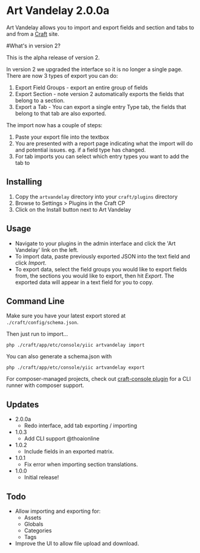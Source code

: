 # Art Vandelay 2.0.0a

Art Vandelay allows you to import and export fields and section and tabs to and from a [Craft](http://buildwithcraft.com) site.

#What's in version 2?

This is the alpha release of version 2.

In version 2 we upgraded the interface so it is no longer a single page. There are now 3 types of export you can do:

1. Export Field Groups - export an entire group of fields
2. Export Section - note version 2 automatically exports the fields that belong to a section.
3. Export a Tab - You can export a single entry Type tab, the fields that belong to that tab are also exported.

The import now has a couple of steps:

1. Paste your export file into the textbox
2. You are presented with a report page indicating what the import will do and potential issues. eg. if a field type has changed.
3. For tab imports you can select which entry types you want to add the tab to

## Installing

1. Copy the `artvandelay` directory into your `craft/plugins` directory
2. Browse to Settings > Plugins in the Craft CP
3. Click on the Install button next to Art Vandelay

## Usage

* Navigate to your plugins in the admin interface and click the 'Art Vandelay' link on the left.
* To import data, paste previously exported JSON into the text field and click *Import*.
* To export data, select the field groups you would like to export fields from, the sections you would like to export, then hit *Export*. The exported data will appear in a text field for you to copy.

## Command Line

Make sure you have your latest export stored at `./craft/config/schema.json`.

Then just run to import...

```
php ./craft/app/etc/console/yiic artvandelay import
```

You can also generate a schema.json with

```
php ./craft/app/etc/console/yiic artvandelay export
```

For composer-managed projects, check out [craft-console plugin](https://github.com/evolution7/craft-console) for a CLI runner with composer support.

## Updates

* 2.0.0a
  * Redo interface, add tab exporting / importing
* 1.0.3
  * Add CLI support @thoaionline
* 1.0.2
	* Include fields in an exported matrix.
* 1.0.1
	* Fix error when importing section translations.
* 1.0.0
	* Initial release!

## Todo

* Allow importing and exporting for:
	* Assets
	* Globals
	* Categories
	* Tags
* Improve the UI to allow file upload and download.
